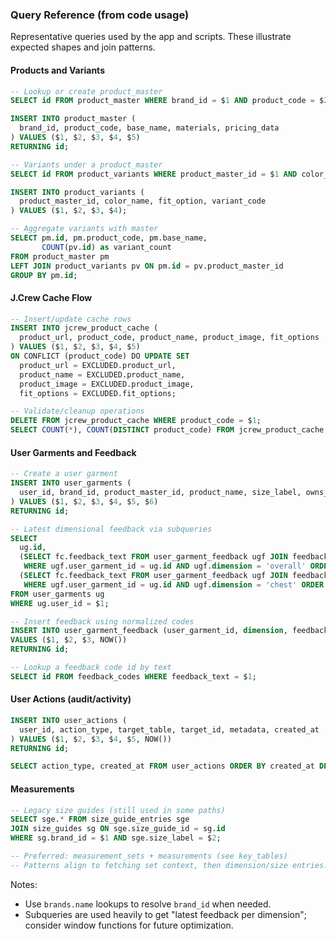 ### Query Reference (from code usage)

Representative queries used by the app and scripts. These illustrate expected shapes and join patterns.

#### Products and Variants

```sql
-- Lookup or create product_master
SELECT id FROM product_master WHERE brand_id = $1 AND product_code = $2;

INSERT INTO product_master (
  brand_id, product_code, base_name, materials, pricing_data
) VALUES ($1, $2, $3, $4, $5)
RETURNING id;

-- Variants under a product_master
SELECT id FROM product_variants WHERE product_master_id = $1 AND color_name = $2 AND fit_option = $3;

INSERT INTO product_variants (
  product_master_id, color_name, fit_option, variant_code
) VALUES ($1, $2, $3, $4);

-- Aggregate variants with master
SELECT pm.id, pm.product_code, pm.base_name,
       COUNT(pv.id) as variant_count
FROM product_master pm
LEFT JOIN product_variants pv ON pm.id = pv.product_master_id
GROUP BY pm.id;
```

#### J.Crew Cache Flow

```sql
-- Insert/update cache rows
INSERT INTO jcrew_product_cache (
  product_url, product_code, product_name, product_image, fit_options
) VALUES ($1, $2, $3, $4, $5)
ON CONFLICT (product_code) DO UPDATE SET
  product_url = EXCLUDED.product_url,
  product_name = EXCLUDED.product_name,
  product_image = EXCLUDED.product_image,
  fit_options = EXCLUDED.fit_options;

-- Validate/cleanup operations
DELETE FROM jcrew_product_cache WHERE product_code = $1;
SELECT COUNT(*), COUNT(DISTINCT product_code) FROM jcrew_product_cache;
```

#### User Garments and Feedback

```sql
-- Create a user garment
INSERT INTO user_garments (
  user_id, brand_id, product_master_id, product_name, size_label, owns_garment
) VALUES ($1, $2, $3, $4, $5, $6)
RETURNING id;

-- Latest dimensional feedback via subqueries
SELECT
  ug.id,
  (SELECT fc.feedback_text FROM user_garment_feedback ugf JOIN feedback_codes fc ON ugf.feedback_code_id = fc.id 
   WHERE ugf.user_garment_id = ug.id AND ugf.dimension = 'overall' ORDER BY ugf.created_at DESC LIMIT 1) as overall_feedback,
  (SELECT fc.feedback_text FROM user_garment_feedback ugf JOIN feedback_codes fc ON ugf.feedback_code_id = fc.id 
   WHERE ugf.user_garment_id = ug.id AND ugf.dimension = 'chest' ORDER BY ugf.created_at DESC LIMIT 1) as chest_feedback
FROM user_garments ug
WHERE ug.user_id = $1;

-- Insert feedback using normalized codes
INSERT INTO user_garment_feedback (user_garment_id, dimension, feedback_code_id, created_at)
VALUES ($1, $2, $3, NOW())
RETURNING id;

-- Lookup a feedback code id by text
SELECT id FROM feedback_codes WHERE feedback_text = $1;
```

#### User Actions (audit/activity)

```sql
INSERT INTO user_actions (
  user_id, action_type, target_table, target_id, metadata, created_at
) VALUES ($1, $2, $3, $4, $5, NOW())
RETURNING id;

SELECT action_type, created_at FROM user_actions ORDER BY created_at DESC LIMIT 3;
```

#### Measurements

```sql
-- Legacy size guides (still used in some paths)
SELECT sge.* FROM size_guide_entries sge
JOIN size_guides sg ON sge.size_guide_id = sg.id
WHERE sg.brand_id = $1 AND sge.size_label = $2;

-- Preferred: measurement_sets + measurements (see key_tables)
-- Patterns align to fetching set context, then dimension/size entries.
```

Notes:
- Use `brands.name` lookups to resolve `brand_id` when needed.
- Subqueries are used heavily to get "latest feedback per dimension"; consider window functions for future optimization.



